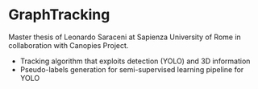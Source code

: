 # GraphTracking

Master thesis of Leonardo Saraceni at Sapienza University of Rome in collaboration with Canopies Project.

* Tracking algorithm that exploits detection (YOLO) and 3D information 
* Pseudo-labels generation for semi-supervised learning pipeline for YOLO
